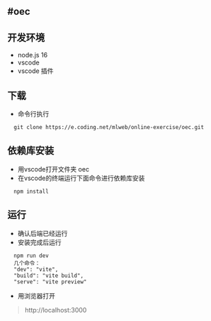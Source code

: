 #oec
---

## 开发环境
* node.js 16
* vscode
* vscode 插件 

## 下载
* 命令行执行
``` shell 
  git clone https://e.coding.net/mlweb/online-exercise/oec.git 
```

## 依赖库安装
* 用vscode打开文件夹 oec
* 在vscode的终端运行下面命令进行依赖库安装
```shell
  npm install
```

## 运行
* 确认后端已经运行
* 安装完成后运行
```shell
  npm run dev
  几个命令：
  "dev": "vite",
  "build": "vite build",
  "serve": "vite preview"
```
* 用浏览器打开
> http://localhost:3000




